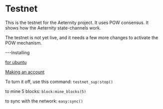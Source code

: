 Testnet
==========

This is the testnet for the Aeternity project. It uses POW consensus. It shows how the Aeternity state-channels work.

The testnet is not yet live, and it needs a few more changes to activate the POW mechanism.

---Installing

[for ubuntu](docs/compile.md)


[Making an account](docs/new_account.md)


To turn it off, use this command: ```testnet_sup:stop()```

to mine 5 blocks: ```block:mine_blocks(5)```

to sync with the network: ```easy:sync()```